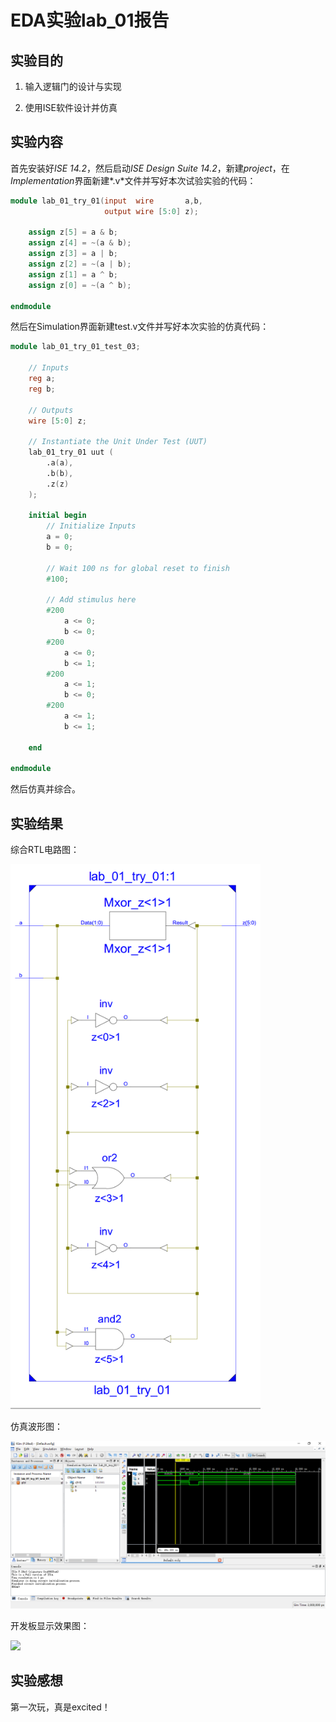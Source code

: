 # EDA实验lab_01报告

## 实验目的

1. 输入逻辑门的设计与实现

2. 使用ISE软件设计并仿真

## 实验内容

   首先安装好*ISE 14.2*，然后启动*ISE Design Suite 14.2*，新建*project*，在*Implementation*界面新建*.v*文件并写好本次试验实验的代码：

```Verilog
module lab_01_try_01(input  wire       a,b,
                     output wire [5:0] z);
							
	assign z[5] = a & b;
	assign z[4] = ~(a & b);
	assign z[3] = a | b;
	assign z[2] = ~(a | b);
	assign z[1] = a ^ b;
	assign z[0] = ~(a ^ b);

endmodule
```

   然后在Simulation界面新建test.v文件并写好本次实验的仿真代码：

```Verilog
module lab_01_try_01_test_03;

	// Inputs
	reg a;
	reg b;

	// Outputs
	wire [5:0] z;

	// Instantiate the Unit Under Test (UUT)
	lab_01_try_01 uut (
		.a(a), 
		.b(b), 
		.z(z)
	);

	initial begin
		// Initialize Inputs
		a = 0;
		b = 0;

		// Wait 100 ns for global reset to finish
		#100;
        
		// Add stimulus here
		#200
			a <= 0;
			b <= 0;
		#200
			a <= 0;
			b <= 1;
		#200
			a <= 1;
			b <= 0;
		#200
			a <= 1;
			b <= 1;

	end
      
endmodule
```

   然后仿真并综合。

## 实验结果

综合RTL电路图：

<img src="./rtl.png" width="400px" />

仿真波形图：

![](./sim.png)

开发板显示效果图：

![](https://i.kinja-img.com/gawker-media/image/upload/s--PO-8gGRD--/17z3k5lawpg2mjpg.jpg)

## 实验感想

第一次玩，真是excited！